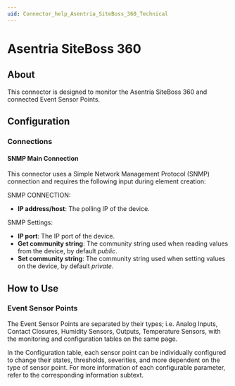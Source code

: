 ```yaml
---
uid: Connector_help_Asentria_SiteBoss_360_Technical
---
```


# Asentria SiteBoss 360

## About

This connector is designed to monitor the Asentria SiteBoss 360 and connected Event Sensor Points.

## Configuration

### Connections

#### SNMP Main Connection

This connector uses a Simple Network Management Protocol (SNMP) connection and requires the following input during element creation:

SNMP CONNECTION:

- **IP address/host**: The polling IP of the device.

SNMP Settings:

- **IP port**: The IP port of the device.
- **Get community string**: The community string used when reading values from the device, by default *public*.
- **Set community string**: The community string used when setting values on the device, by default *private*.

## How to Use

### Event Sensor Points

The Event Sensor Points are separated by their types; i.e. Analog Inputs, Contact Closures, Humidity Sensors, Outputs, Temperature Sensors, with the monitoring and configuration tables on the same page.

In the Configuration table, each sensor point can be individually configured to change their states, thresholds, severities, and more dependent on the type of sensor point. For more information of each configurable parameter, refer to the corresponding information subtext.
